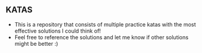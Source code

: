 ## KATAS 

- This is a repository that consists of multiple practice katas with the most effective solutions I could think of! 
- Feel free to reference the solutions and let me know if other solutions might be better :) 
